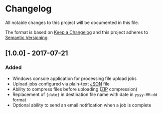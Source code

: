 # Changelog
All notable changes to this project will be documented in this file.

The format is based on [Keep a Changelog](http://keepachangelog.com/en/1.0.0/)
and this project adheres to [Semantic Versioning](http://semver.org/spec/v2.0.0.html).

## [1.0.0] - 2017-07-21
### Added
- Windows console application for processing file upload jobs
- Upload jobs configured via plain-text [JSON](http://www.json.org/) file
- Ability to compress files before uploading ([ZIP](https://en.wikipedia.org/wiki/Zip_(file_format)) compression)
- Replacement of `{date}` in destination file name with date in `yyyy-MM-dd` format
- Optional ability to send an email notification when a job is complete
